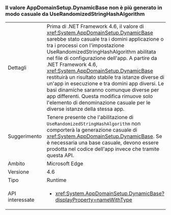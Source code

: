 ### <a name="appdomainsetupdynamicbase-is-no-longer-randomized-by-userandomizedstringhashalgorithm"></a>Il valore AppDomainSetup.DynamicBase non è più generato in modo casuale da UseRandomizedStringHashAlgorithm

|   |   |
|---|---|
|Dettagli|Prima di .NET Framework 4.6, il valore di <xref:System.AppDomainSetup.DynamicBase> sarebbe stato casuale tra i domini applicazione o tra i processi con l'impostazione UseRandomizedStringHashAlgorithm abilitata nel file di configurazione dell'app. A partire da .NET Framework 4.6, <xref:System.AppDomainSetup.DynamicBase> restituirà un risultato stabile tra istanze diverse di un'app in esecuzione e tra domini app diversi. Le basi dinamiche saranno comunque diverse per app differenti. Questa modifica rimuove solo l'elemento di denominazione casuale per le diverse istanze della stessa app.|
|Suggerimento|Tenere presente che l'abilitazione di <code>UseRandomizedStringHashAlgorithm</code> non comporterà la generazione casuale di <xref:System.AppDomainSetup.DynamicBase>. Se è necessaria una base casuale, devono essere prodotta nel codice dell'app invece che tramite questa API.|
|Ambito|Microsoft Edge|
|Versione|4.6|
|Tipo|Runtime|
|API interessate|<ul><li><xref:System.AppDomainSetup.DynamicBase?displayProperty=nameWithType></li></ul>|

